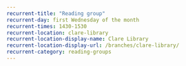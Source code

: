 ```yaml
---
recurrent-title: "Reading group"
recurrent-day: first Wednesday of the month
recurrent-times: 1430-1530
recurrent-location: clare-library
recurrent-location-display-name: Clare Library
recurrent-location-display-url: /branches/clare-library/
recurrent-category: reading-groups
---
```

